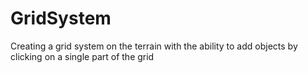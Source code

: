 # GridSystem

Creating a grid system on the terrain with the ability to add objects by clicking on a single part of the grid
